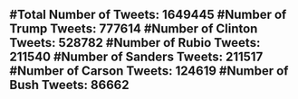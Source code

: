 #Total Number of Tweets: 1649445 
#Number of Trump Tweets: 777614
#Number of Clinton Tweets: 528782
#Number of Rubio Tweets: 211540
#Number of Sanders Tweets: 211517
#Number of Carson Tweets: 124619
#Number of Bush Tweets: 86662
---
